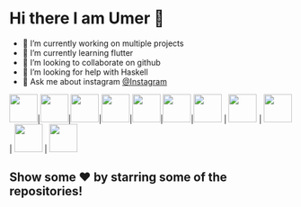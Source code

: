 # Hi there I am Umer 👋

- 🔭 I’m currently working on multiple projects
- 🌱 I’m currently learning flutter
- 👯 I’m looking to collaborate on github
- 🤔 I’m looking for help with Haskell
- 💬 Ask me about instagram [@Instagram](https://www.instagram.com/im_umerg/)

<img src="https://user-images.githubusercontent.com/84404257/128191307-9fc0c9eb-8cf7-4408-90ba-9aabe3398b46.png" width="50" height="50" />|<img src="https://user-images.githubusercontent.com/84404257/128191322-d687ccc8-cdb3-4544-82e9-c0e81a1995c4.png" width="50" height="50" />|<img src="https://user-images.githubusercontent.com/84404257/128192291-aa87b688-1c07-45fb-97e6-c6026ddf43a2.png" width="50" height="50" />|<img src="https://user-images.githubusercontent.com/84404257/128192838-8859717c-9804-41e1-8c2c-c4867a97e8e8.png" width="50" height="50" />|<img src="https://user-images.githubusercontent.com/84404257/128191319-e2a5b321-9590-478b-85df-cbf17f9c8a96.png" width="50" height="50" />|<img src="https://user-images.githubusercontent.com/84404257/128191329-fb3e522f-e758-416e-9f7e-061ed42808dc.png" width="50" height="50" />|<img src="https://user-images.githubusercontent.com/84404257/128183256-6df6356c-c8ea-423d-b915-89d9671224a5.png" width="50" height="50" /> | <img src="https://user-images.githubusercontent.com/84404257/128183264-645647ac-3d9e-485e-bc5d-ff3a1ca40e86.png" width="50" height="50" /> | <img src="https://user-images.githubusercontent.com/84404257/128183267-d817f58c-251c-4c5c-87ae-0381628f7468.png" width="50" height="50" /> | <img src="https://user-images.githubusercontent.com/84404257/128183272-deb756ec-31c4-4c1f-b7ff-ae268f3edf45.png" width="50" height="50" /> | <img src="https://user-images.githubusercontent.com/84404257/128183274-4e314ca5-6c01-4a79-99d8-33376c009914.png" width="50" height="50" />

<!---![image](https://user-images.githubusercontent.com/84404257/128182397-aaeb721b-4cd2-4266-a8c5-cac2433a06aa.png)-->

## Show some ❤️ by starring some of the repositories!
